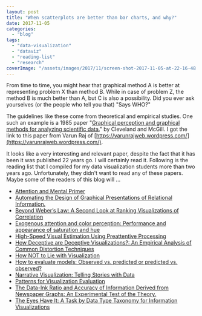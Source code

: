 ```yaml
---
layout: post
title: "When scatterplots are better than bar charts, and why?"
date: 2017-11-05
categories: 
  - "blog"
tags: 
  - "data-visualization"
  - "dataviz"
  - "reading-list"
  - "research"
coverImage: "/assets/images/2017/11/screen-shot-2017-11-05-at-22-16-48.png"
---
```


From time to time, you might hear that graphical method A is better at representing problem X than method B. While in case of problem Z, the method B is much better than A, but C is also a possibility. Did you ever ask yourselves (or the people who tell you that) "Says WHO?"

The guidelines like these come from theoretical and empirical studies. One such an example is a 1985 paper "[Graphical perception and graphical methods for analyzing scientific data.](https://www.ncbi.nlm.nih.gov/pubmed/17777913)" by Cleveland and McGill. I got the link to this paper from Varun Raj of [https://varunrajweb.wordpress.com/](https://varunrajweb.wordpress.com/).

It looks like a very interesting and relevant paper, despite the fact that it has been it was published 22 years go. I will certainly read it. Following is the reading list that I compiled for my data visualization students more than two years ago. Unfortunately, they didn't want to read any of these papers. Maybe some of the readers of this blog will ...

- [Attention and Mental Primer](http://www.yorku.ca/jbeck/mental-primer-web.pdf)
- [Automating the Design of Graphical Presentations of Relational Information.](http://www2.parc.com/istl/projects/uir/publications/items/UIR-1986-02-Mackinlay-TOG-Automating.pdf)
- [Beyond Weber’s Law: A Second Look at Ranking Visualizations of Correlation](https://idl.cs.washington.edu/files/2015-BeyondWebersLaw-InfoVis.pdf)
- [Exogenous attention and color perception: Performance and appearance of saturation and hue](http://citeseerx.ist.psu.edu/viewdoc/download?doi=10.1.1.295.5766&rep=rep1&type=pdf)
- [High-Speed Visual Estimation Using Preattentive Processing](https://www.csc.ncsu.edu/faculty/healey/download/tochi.96.pdf)
- [How Deceptive are Deceptive Visualizations?: An Empirical Analysis of Common Distortion Techniques](http://papers.ssrn.com/sol3/Papers.cfm?abstract_id=2566968)
- [How NOT to Lie with Visualization](https://data3.mprog.nl/course/15%20Readings/40%20Reading%204/Rogowitz_How_not_to_lie.pdf)
- [How to evaluate models: Observed vs. predicted or predicted vs. observed?](http://por.agro.uba.ar/users/pineiro/Articulos/Pineiro_2008%20obs%20y%20pred.pdf)
- [Narrative Visualization: Telling Stories with Data](http://vis.stanford.edu/files/2010-Narrative-InfoVis.pdf)
- [Patterns for Visualization Evaluation](http://www.umiacs.umd.edu/~elm/projects/eval-patterns/eval-patterns.pdf)
- [The Data-Ink Ratio and Accuracy of Information Derived from Newspaper Graphs: An Experimental Test of the Theory.](http://files.eric.ed.gov/fulltext/ED295203.pdf)
- [The Eyes Have It: A Task by Data Type Taxonomy for Information Visualizations](http://www.cs.ubc.ca/~tmm/courses/cpsc533c-05-fall/readings/shneiderman96eyes.pdf)
